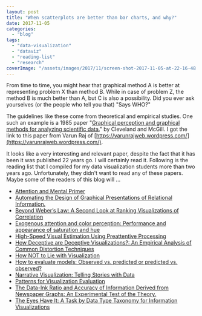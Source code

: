 ```yaml
---
layout: post
title: "When scatterplots are better than bar charts, and why?"
date: 2017-11-05
categories: 
  - "blog"
tags: 
  - "data-visualization"
  - "dataviz"
  - "reading-list"
  - "research"
coverImage: "/assets/images/2017/11/screen-shot-2017-11-05-at-22-16-48.png"
---
```


From time to time, you might hear that graphical method A is better at representing problem X than method B. While in case of problem Z, the method B is much better than A, but C is also a possibility. Did you ever ask yourselves (or the people who tell you that) "Says WHO?"

The guidelines like these come from theoretical and empirical studies. One such an example is a 1985 paper "[Graphical perception and graphical methods for analyzing scientific data.](https://www.ncbi.nlm.nih.gov/pubmed/17777913)" by Cleveland and McGill. I got the link to this paper from Varun Raj of [https://varunrajweb.wordpress.com/](https://varunrajweb.wordpress.com/).

It looks like a very interesting and relevant paper, despite the fact that it has been it was published 22 years go. I will certainly read it. Following is the reading list that I compiled for my data visualization students more than two years ago. Unfortunately, they didn't want to read any of these papers. Maybe some of the readers of this blog will ...

- [Attention and Mental Primer](http://www.yorku.ca/jbeck/mental-primer-web.pdf)
- [Automating the Design of Graphical Presentations of Relational Information.](http://www2.parc.com/istl/projects/uir/publications/items/UIR-1986-02-Mackinlay-TOG-Automating.pdf)
- [Beyond Weber’s Law: A Second Look at Ranking Visualizations of Correlation](https://idl.cs.washington.edu/files/2015-BeyondWebersLaw-InfoVis.pdf)
- [Exogenous attention and color perception: Performance and appearance of saturation and hue](http://citeseerx.ist.psu.edu/viewdoc/download?doi=10.1.1.295.5766&rep=rep1&type=pdf)
- [High-Speed Visual Estimation Using Preattentive Processing](https://www.csc.ncsu.edu/faculty/healey/download/tochi.96.pdf)
- [How Deceptive are Deceptive Visualizations?: An Empirical Analysis of Common Distortion Techniques](http://papers.ssrn.com/sol3/Papers.cfm?abstract_id=2566968)
- [How NOT to Lie with Visualization](https://data3.mprog.nl/course/15%20Readings/40%20Reading%204/Rogowitz_How_not_to_lie.pdf)
- [How to evaluate models: Observed vs. predicted or predicted vs. observed?](http://por.agro.uba.ar/users/pineiro/Articulos/Pineiro_2008%20obs%20y%20pred.pdf)
- [Narrative Visualization: Telling Stories with Data](http://vis.stanford.edu/files/2010-Narrative-InfoVis.pdf)
- [Patterns for Visualization Evaluation](http://www.umiacs.umd.edu/~elm/projects/eval-patterns/eval-patterns.pdf)
- [The Data-Ink Ratio and Accuracy of Information Derived from Newspaper Graphs: An Experimental Test of the Theory.](http://files.eric.ed.gov/fulltext/ED295203.pdf)
- [The Eyes Have It: A Task by Data Type Taxonomy for Information Visualizations](http://www.cs.ubc.ca/~tmm/courses/cpsc533c-05-fall/readings/shneiderman96eyes.pdf)
